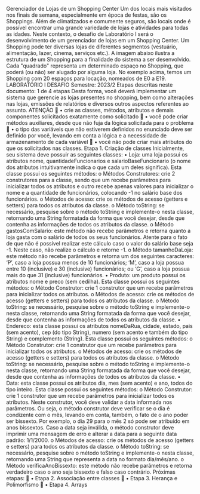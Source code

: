 Gerenciador de Lojas de um Shopping Center
Um dos locais mais visitados nos finais de semana, especialmente em época de festas, são os Shoppings. Além de climatizados e comumente seguros, são locais onde é possível encontrar uma grande variedade de lojas e atividades para todas as idades.
Neste contexto, o desafio de Laboratório I será o desenvolvimento de um gerenciador de lojas em um Shopping Center.
Um Shopping pode ter diversas lojas de diferentes segmentos (vestuário, alimentação, lazer, cinema, serviços etc.). A imagem abaixo ilustra a estrutura de um Shopping para a finalidade do sistema a ser desenvolvido.
Cada "quadrado" representa um determinado espaço no Shopping, que poderá (ou não) ser alugado por alguma loja. No exemplo acima, temos um Shopping com 20 espaços para locação, nomeados de E0 a E19.
LABORATÓRIO
I
DESAFIO
Semestre:
2023/2
Etapas descritas neste documento:
1
de
4
etapas
Desta forma, você deverá implementar um sistema que gerencie as lojas presentes no shopping, bem como alterações nas lojas, emissões de relatórios e diversos outros aspectos referentes ao assunto.
ATENÇÃO

• crie as classes, métodos, atributos e demais componentes solicitados exatamente como solicitado

• você pode criar métodos auxiliares, desde que não fuja da lógica solicitada para o problema

• o tipo das variáveis que não estiverem definidos no enunciado deve ser definido por você, levando em conta a lógica e a necessidade de armazenamento de cada variável

• você não pode criar mais atributos do que os solicitados nas classes.
Etapa 1. Criação de classes
Inicialmente, seu sistema deve possuir as seguintes classes:
• Loja: uma loja possui os atributos nome, quantidadeFuncionarios e salarioBaseFuncionario (o nome dos atributos intuitivamente indica o que cada um deles significa). Esta classe possui os seguintes métodos:
o Métodos Construtores: crie 2 construtores para a classe, sendo que um recebe parâmetros para inicializar todos os atributos e outro recebe apenas valores para inicializar o nome e a quantidade de funcionários, colocando -1 no salário base dos funcionários.
o Métodos de acesso: crie os métodos de acesso (getters e setters) para todos os atributos da classe.
o Método toString: se necessário, pesquise sobre o método toString e implemente-o nesta classe, retornando uma String formatada da forma
que você desejar, desde que contenha as informações de todos os atributos da classe.
o Método gastosComSalario: este método não recebe parâmetros e retorna quanto a loja gasta com o salário de todos os seus funcionários.
Atente para o fato de que não é possível realizar este cálculo caso o valor do salário base seja -1. Neste caso, não realize o cálculo e retorne -1.
o Método tamanhoDaLoja: este método não recebe parâmetros e retorna um dos seguintes caracteres: ‘P’, caso a loja possua menos de 10 funcionários; ‘M’, caso a loja possua entre 10 (inclusive) e 30 (inclusive) funcionários; ou ‘G’, caso a loja possua mais do que 31 (inclusive) funcionários.
• Produto: um produto possui os atributos nome e preco (sem cedilha). Esta classe possui os seguintes métodos:
o Método Construtor: crie 1 construtor que um recebe parâmetros para inicializar todos os atributos.
o Métodos de acesso: crie os métodos de acesso (getters e setters) para todos os atributos da classe.
o Método toString: se necessário, pesquise sobre o método toString e implemente-o nesta classe, retornando uma String formatada da forma que você desejar, desde que contenha as informações de todos os atributos da classe.
• Endereco: esta classe possui os atributos nomeDaRua, cidade, estado, pais (sem acento), cep (do tipo String), numero (sem acento e também do tipo String) e complemento (String). Esta classe possui os seguintes métodos:
o Método Construtor: crie 1 construtor que um recebe parâmetros para inicializar todos os atributos.
o Métodos de acesso: crie os métodos de acesso (getters e setters) para todos os atributos da classe.
o Método toString: se necessário, pesquise sobre o método toString e implemente-o nesta classe, retornando uma String formatada da forma que você desejar, desde que contenha as informações de todos os atributos da classe.
• Data: esta classe possui os atributos dia, mes (sem acento) e ano, todos do tipo inteiro. Esta classe possui os seguintes métodos:
o Método Construtor: crie 1 construtor que um recebe parâmetros para inicializar todos os atributos. Neste construtor, você deve validar a data informada nos parâmetros. Ou seja, o método construtor deve verificar se o dia é condizente com o mês, levando em conta, também, o fato de o ano poder ser bissexto. Por exemplo, o dia 29 para o mês 2 só pode ser atribuído em anos bissextos. Caso a data seja inválida, o método construtor deve imprimir uma mensagem de erro e alterar a data para a seguinte data padrão: 1/1/2000.
o Métodos de acesso: crie os métodos de acesso (getters e setters) para todos os atributos da classe.
o Método toString: se necessário, pesquise sobre o método toString e implemente-o nesta classe, retornando uma String que representa a data no formato dia/mês/ano.
o Método verificaAnoBissexto: este método não recebe parâmetros e retorna verdadeiro caso o ano seja bissexto e falso caso contrário.
Próximas etapas:

• Etapa 2. Associação entre classes

• Etapa 3. Herança e Polimorfismo

• Etapa 4. Arrays
